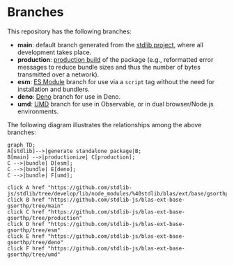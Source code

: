 <!--

@license Apache-2.0

Copyright (c) 2022 The Stdlib Authors.

Licensed under the Apache License, Version 2.0 (the "License");
you may not use this file except in compliance with the License.
You may obtain a copy of the License at

    http://www.apache.org/licenses/LICENSE-2.0

Unless required by applicable law or agreed to in writing, software
distributed under the License is distributed on an "AS IS" BASIS,
WITHOUT WARRANTIES OR CONDITIONS OF ANY KIND, either express or implied.
See the License for the specific language governing permissions and
limitations under the License.

-->

# Branches

This repository has the following branches:

-   **main**: default branch generated from the [stdlib project][stdlib-url], where all development takes place.
-   **production**: [production build][production-url] of the package (e.g., reformatted error messages to reduce bundle sizes and thus the number of bytes transmitted over a network).
-   **esm**: [ES Module][esm-url] branch for use via a `script` tag without the need for installation and bundlers.
-   **deno**: [Deno][deno-url] branch for use in Deno.
-   **umd**: [UMD][umd-url] branch for use in Observable, or in dual browser/Node.js environments.

The following diagram illustrates the relationships among the above branches:

```mermaid
graph TD;
A[stdlib]-->|generate standalone package|B;
B[main] -->|productionize| C[production];
C -->|bundle| D[esm];
C -->|bundle| E[deno];
C -->|bundle| F[umd];

click A href "https://github.com/stdlib-js/stdlib/tree/develop/lib/node_modules/%40stdlib/blas/ext/base/gsorthp"
click B href "https://github.com/stdlib-js/blas-ext-base-gsorthp/tree/main"
click C href "https://github.com/stdlib-js/blas-ext-base-gsorthp/tree/production"
click D href "https://github.com/stdlib-js/blas-ext-base-gsorthp/tree/esm"
click E href "https://github.com/stdlib-js/blas-ext-base-gsorthp/tree/deno"
click F href "https://github.com/stdlib-js/blas-ext-base-gsorthp/tree/umd"
```

[stdlib-url]: https://github.com/stdlib-js/stdlib/tree/develop/lib/node_modules/%40stdlib/blas/ext/base/gsorthp
[production-url]: https://github.com/stdlib-js/blas-ext-base-gsorthp/tree/production
[deno-url]: https://github.com/stdlib-js/blas-ext-base-gsorthp/tree/deno
[umd-url]: https://github.com/stdlib-js/blas-ext-base-gsorthp/tree/umd
[esm-url]: https://github.com/stdlib-js/blas-ext-base-gsorthp/tree/esm